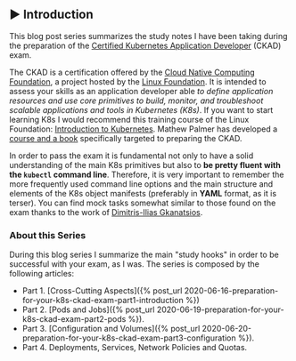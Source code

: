 ## ▶️ Introduction

This blog post series summarizes the study notes I have been taking during the preparation of 
the [Certified Kubernetes Application Developer](https://training.linuxfoundation.org/certification/certified-kubernetes-application-developer-ckad) (CKAD) exam. 

The CKAD is a certification offered by the [Cloud Native Computing Foundation](https://www.cncf.io/), a project hosted by the [Linux Foundation](https://www.linuxfoundation.org/).
It is intended to assess your skills as an application developer able *to define application resources and use core primitives to build, monitor, and troubleshoot scalable applications and tools in Kubernetes (K8s)*. If you want to start learning K8s I would recommend this training course of the Linux Foundation: [Introduction to Kubernetes](https://www.edx.org/es/course/introduction-to-kubernetes). 
Mathew Palmer has developed a [course and a book](https://matthewpalmer.net/kubernetes-app-developer/) specifically targeted to preparing the CKAD.

In order to pass the exam it is fundamental not only to have a solid understanding of the main K8s primitives 
but also to **be pretty fluent with the `kubectl` command line**. Therefore, it is very important to remember the more frequently used command line options and the main structure and elements of the K8s object manifests (preferably in **YAML** format, as it is terser). You can find mock tasks somewhat similar to those found on the exam thanks to the work of
[Dimitris-Ilias Gkanatsios](https://github.com/dgkanatsios/CKAD-exercises).

### About this Series

During this blog series I summarize the main "study hooks" in order to be successful with your exam, as I was. The series is
composed by the following articles:

* Part 1. [Cross-Cutting Aspects]({% post_url 2020-06-16-preparation-for-your-k8s-ckad-exam-part1-introduction %})
* Part 2. [Pods and Jobs]({% post_url 2020-06-19-preparation-for-your-k8s-ckad-exam-part2-pods %}).
* Part 3. [Configuration and Volumes]({% post_url 2020-06-20-preparation-for-your-k8s-ckad-exam-part3-configuration %}).
* Part 4. Deployments, Services, Network Policies and Quotas.

